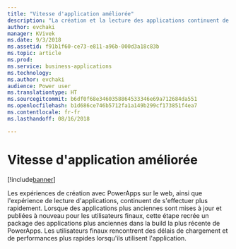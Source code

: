 ```yaml
---
title: "Vitesse d'application améliorée"
description: "La création et la lecture des applications continuent de s'accélérer au fil du temps"
author: evchaki
manager: KVivek
ms.date: 9/3/2018
ms.assetid: f91b1f60-ce73-e811-a96b-000d3a18c83b
ms.topic: article
ms.prod: 
ms.service: business-applications
ms.technology: 
ms.author: evchaki
audience: Power user
ms.translationtype: HT
ms.sourcegitcommit: b6df0f68e3460358864533346e69a712684da551
ms.openlocfilehash: b1d686ce746b5712fa1a149b299cf173851f4ea7
ms.contentlocale: fr-fr
ms.lasthandoff: 08/16/2018

---
```

# <a name="improved-app-speed"></a>Vitesse d'application améliorée


[!include[banner](../../includes/banner.md)]

Les expériences de création avec PowerApps sur le web, ainsi que l'expérience de lecture d'applications, continuent de s'effectuer plus rapidement. Lorsque des applications plus anciennes sont mises à jour et publiées à nouveau pour les utilisateurs finaux, cette étape recrée un package des applications plus anciennes dans la build la plus récente de PowerApps. Les utilisateurs finaux rencontrent des délais de chargement et de performances plus rapides lorsqu'ils utilisent l'application.

